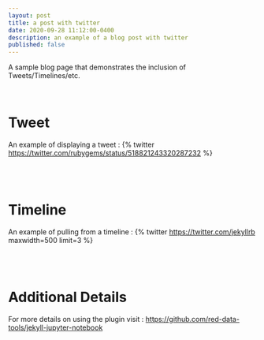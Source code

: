 ```yaml
---
layout: post
title: a post with twitter
date: 2020-09-28 11:12:00-0400
description: an example of a blog post with twitter
published: false
---
```

A sample blog page that demonstrates the inclusion of Tweets/Timelines/etc.

<br />

# Tweet
An example of displaying a tweet : 
{% twitter https://twitter.com/rubygems/status/518821243320287232 %}
<br />
<br />
<br />
<br />
# Timeline
An example of pulling from a timeline : 
{% twitter https://twitter.com/jekyllrb maxwidth=500 limit=3 %}
<br />
<br />
<br />
<br />
# Additional Details
For more details on using the plugin visit : https://github.com/red-data-tools/jekyll-jupyter-notebook